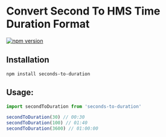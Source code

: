 # Convert Second To HMS Time Duration Format

[![npm version](https://img.shields.io/npm/v/seconds-to-duration.svg)](https://www.npmjs.com/package/seconds-to-duration)

## Installation
```
npm install seconds-to-duration
```

## Usage:

```javascript
import secondToDuration from 'seconds-to-duration'

secondToDuration(30) // 00:30
secondToDuration(100) // 01:40
secondToDuration(3600) // 01:00:00
```
